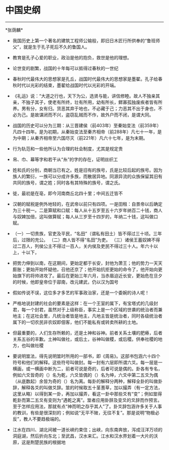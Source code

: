 # 中国史纲
<hr>
 *张荫麟*

- 我国历史上第一个著名的建筑工程师公输般，即旧日木匠行所供奉的“鲁班师父”，就是生于孔子死后不久的鲁国人。

- 教育是孔子心爱的职业，政治是他的抱负，救世是他的理想。

- 论世变的剧繁，战国的十年每可以抵得过春秋的一世纪

- 春秋时代最伟大的思想家是孔丘，战国时代最伟大的思想家是墨翟。孔子给春秋时代以光彩的结束，墨翟给战国时代以光彩的开端。

- 《礼运》说：“大道之行也，天下为公，选贤与能，讲信修睦。故人不独亲其亲，不独子其子，使老有所终，壮有所用，幼有所长，鳏寡孤独废疾者皆有所养。男有分，女有归。货恶其弃于地也，不必藏于己；力恶其不出于身也，不必为己。是故谋闭而不兴，盗窃乱贼而不作，故外户而不闭，是谓大同。

- 战国的历史可以分为三期：从三晋建侯（前403年）至秦始变法（前359年）凡四十四年。是为初期，从秦始变法至秦齐相帝（前288年）凡七十一年，是为中期；从秦齐相帝至六国尽灭（前221年）凡六十七年，是为末期。

- 行为轨范和一些他所认为合理的社会制度，尤其是规定贵

- 帛、巾、幕等字和若干从“糸”的字的存在，证明丝织工

- 姓和氏的分别，商朝当已有之。姓是旧有的族号，氏是比较后起的族号。因为族人的繁衍，一族可以分成许多族，而散居异地。同源异流的众族保留其旧有共同的族号，谓之姓；同时各有其特殊的族号，谓之氏。

- 徙，最初是在亳，即今河南商丘北四十里；中间五迁皆不

- 汉朝的赋税是例外地轻的，在武帝以前只有四项。一是田租：自景帝以后确定为三十税一。二是算赋和口赋：每人从十五岁至五十六岁年纳百二十钱，商人与奴婢加倍，这叫做算赋；每人从三岁至十四岁的，年纳二十钱，这叫做口赋。

- （一）一切贵族，官吏及平民，“名田”（谓私有田土）皆不得过三十顷。三年后，过限的充公。 （二）商人皆不得“名田”为吏。 （三）诸侯王蓄奴婢不得过二百人，列侯公主不得过一百人，关内侯及吏民不得过三十人。年六十以上，十以下，

- 把势力伸到以南，在这期间，更始定都于长安，封他为萧王；他的势力一天天膨胀；更始开始怀疑他，召他还京了；他开始抗拒更始的命令了，他开始向更始旗下的将帅进攻了。最后在更始三年六月，当赤眉迫近长安，更始危在旦夕的时候，他即皇帝位于鄗南，改元建武，仍以汉为国号

- 假如传说不误，这位多才多艺的军事政治家，还是一个委婉的诗人呢！

- 严格地说封建的社会的要素是这样：在一个王室的属下，有宝塔式的几级封君，每一个封君，虽然对于上级称臣，事实上是一个区域的世袭的统治者而兼地主；在这社会里，凡统治者皆是地主，凡地主皆是统治者，同时各级统治者属下的一切农民非农奴即佃客，他们不能私有或转卖所耕的土地。

- 但最重要的，人们生存所赖的，还是土神和谷神。前者关系土壤的肥瘠，后者关系五谷的丰歉。土神叫做社，或后土，谷神叫做稷，或后稷。供奉社稷的地方，也叫做社稷

- 要说明筮法，得先说明筮时所用的一部书，即《周易》。这部书包涵六十四个符号和他们的解释。这些符号叫做封。每一封有六层即所谓六爻。每一层是一横画，或一横画中断为二，前者可说是奇的，后者可说是偶的。卦各有专名，例如六爻皆奇的（）名为乾，六爻皆偶的（）名为坤，六爻中第二五爻为偶（从底数起）余皆为奇的（）名为离。每卦的解释分两种，解释全卦的叫做卦辞，解释各爻的叫做爻辞。筮的时候取五十茎蓍草，加以撮弄（有一定方法，这里从略）以得到某一卦，再加以撮弄，看这一卦中那些爻有“变”；例如筮得乾卦而第二五爻有变则为“遇乾之离”。筮者应用卦辞及变爻的爻辞而作预言。至于怎样应用法，那就有点“神而明之存乎其人”了。卦爻辞包涵许多关于人事的教训，有些是很深刻的；例如说“无平不陂，无往不复”。那是说明“物极必反”，教人不要趋极端的。

- 江水在四川、湖北间被一道长峡约束住；出峡，向东南奔放，泻成汪洋万顷的洞庭湖，然后折向东北；至武昌，汉水来汇。江水和汉水界划着一大片的沃原，这是荆楚民族的根据地